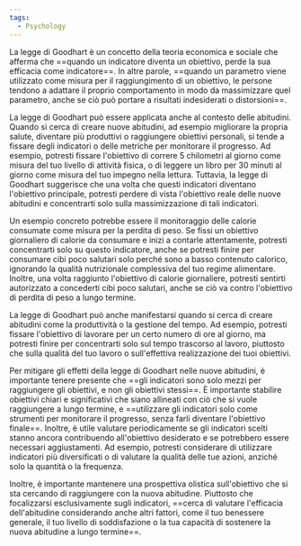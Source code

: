 ```yaml
---
tags:
  - Psychology
---
```



La legge di Goodhart è un concetto della teoria economica e sociale che afferma che ==quando un indicatore diventa un obiettivo, perde la sua efficacia come indicatore==.
In altre parole, ==quando un parametro viene utilizzato come misura per il raggiungimento di un obiettivo, le persone tendono a adattare il proprio comportamento in modo da massimizzare quel parametro, anche se ciò può portare a risultati indesiderati o distorsioni==.

La legge di Goodhart può essere applicata anche al contesto delle abitudini. Quando si cerca di creare nuove abitudini, ad esempio migliorare la propria salute, diventare più produttivi o raggiungere obiettivi personali, si tende a fissare degli indicatori o delle metriche per monitorare il progresso.
Ad esempio, potresti fissare l'obiettivo di correre 5 chilometri al giorno come misura del tuo livello di attività fisica, o di leggere un libro per 30 minuti al giorno come misura del tuo impegno nella lettura. Tuttavia, la legge di Goodhart suggerisce che una volta che questi indicatori diventano l'obiettivo principale, potresti perdere di vista l'obiettivo reale delle nuove abitudini e concentrarti solo sulla massimizzazione di tali indicatori.

Un esempio concreto potrebbe essere il monitoraggio delle calorie consumate come misura per la perdita di peso. Se fissi un obiettivo giornaliero di calorie da consumare e inizi a contarle attentamente, potresti concentrarti solo su questo indicatore, anche se potresti finire per consumare cibi poco salutari solo perché sono a basso contenuto calorico, ignorando la qualità nutrizionale complessiva del tuo regime alimentare. Inoltre, una volta raggiunto l'obiettivo di calorie giornaliere, potresti sentirti autorizzato a concederti cibi poco salutari, anche se ciò va contro l'obiettivo di perdita di peso a lungo termine.

La legge di Goodhart può anche manifestarsi quando si cerca di creare abitudini come la produttività o la gestione del tempo. Ad esempio, potresti fissare l'obiettivo di lavorare per un certo numero di ore al giorno, ma potresti finire per concentrarti solo sul tempo trascorso al lavoro, piuttosto che sulla qualità del tuo lavoro o sull'effettiva realizzazione dei tuoi obiettivi.

Per mitigare gli effetti della legge di Goodhart nelle nuove abitudini, è importante tenere presente che ==gli indicatori sono solo mezzi per raggiungere gli obiettivi, e non gli obiettivi stessi==. È importante stabilire obiettivi chiari e significativi che siano allineati con ciò che si vuole raggiungere a lungo termine, e ==utilizzare gli indicatori solo come strumenti per monitorare il progresso, senza farli diventare l'obiettivo finale==.
Inoltre, è utile valutare periodicamente se gli indicatori scelti stanno ancora contribuendo all'obiettivo desiderato e se potrebbero essere necessari aggiustamenti. Ad esempio, potresti considerare di utilizzare indicatori più diversificati o di valutare la qualità delle tue azioni, anziché solo la quantità o la frequenza.

Inoltre, è importante mantenere una prospettiva olistica sull'obiettivo che si sta cercando di raggiungere con la nuova abitudine. Piuttosto che focalizzarsi esclusivamente sugli indicatori, ==cerca di valutare l'efficacia dell'abitudine considerando anche altri fattori, come il tuo benessere generale, il tuo livello di soddisfazione o la tua capacità di sostenere la nuova abitudine a lungo termine==.